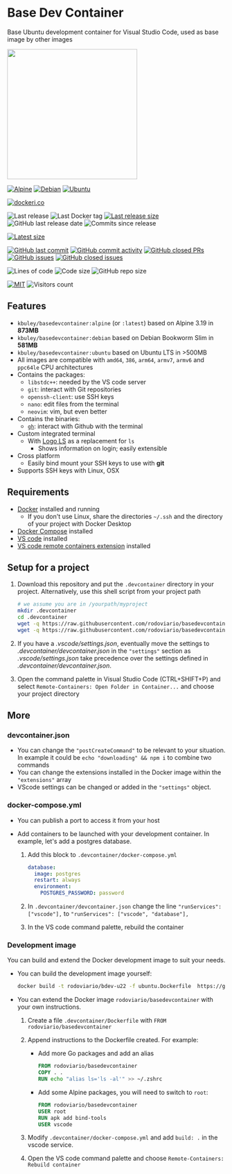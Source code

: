 # Base Dev Container

Base Ubuntu development container for Visual Studio Code, used as base image by other images

<img height="300" src="https://raw.githubusercontent.com/kbuley/basedevcontainer/master/title.svg">

[![Alpine](https://github.com/kbuley/basedevcontainer/actions/workflows/alpine.yml/badge.svg)](https://github.com/kbuley/basedevcontainer/actions/workflows/alpine.yml)
[![Debian](https://github.com/kbuley/basedevcontainer/actions/workflows/debian.yml/badge.svg)](https://github.com/kbuley/basedevcontainer/actions/workflows/debian.yml)
[![Ubuntu](https://github.com/kbuley/basedevcontainer/actions/workflows/ubuntu.yml/badge.svg)](https://github.com/kbuley/basedevcontainer/actions/workflows/ubuntu.yml)

[![dockeri.co](https://dockeri.co/image/kbuley/basedevcontainer)](https://hub.docker.com/r/kbuley/basedevcontainer)

![Last release](https://img.shields.io/github/release/kbuley/basedevcontainer?label=Last%20release)
![Last Docker tag](https://img.shields.io/docker/v/kbuley/basedevcontainer?sort=semver&label=Last%20Docker%20tag)
[![Last release size](https://img.shields.io/docker/image-size/kbuley/basedevcontainer?sort=semver&label=Last%20released%20image)](https://hub.docker.com/r/kbuley/basedevcontainer/tags?page=1&ordering=last_updated)
![GitHub last release date](https://img.shields.io/github/release-date/kbuley/basedevcontainer?label=Last%20release%20date)
![Commits since release](https://img.shields.io/github/commits-since/kbuley/basedevcontainer/latest?sort=semver)

[![Latest size](https://img.shields.io/docker/image-size/kbuley/basedevcontainer/latest?label=Latest%20image)](https://hub.docker.com/r/kbuley/basedevcontainer/tags)

[![GitHub last commit](https://img.shields.io/github/last-commit/kbuley/basedevcontainer.svg)](https://github.com/kbuley/basedevcontainer/commits/master)
[![GitHub commit activity](https://img.shields.io/github/commit-activity/y/kbuley/basedevcontainer.svg)](https://github.com/kbuley/basedevcontainer/graphs/contributors)
[![GitHub closed PRs](https://img.shields.io/github/issues-pr-closed/kbuley/basedevcontainer.svg)](https://github.com/kbuley/basedevcontainer/pulls?q=is%3Apr+is%3Aclosed)
[![GitHub issues](https://img.shields.io/github/issues/kbuley/basedevcontainer.svg)](https://github.com/kbuley/basedevcontainer/issues)
[![GitHub closed issues](https://img.shields.io/github/issues-closed/kbuley/basedevcontainer.svg)](https://github.com/kbuley/basedevcontainer/issues?q=is%3Aissue+is%3Aclosed)

![Lines of code](https://img.shields.io/tokei/lines/github/kbuley/basedevcontainer)
![Code size](https://img.shields.io/github/languages/code-size/kbuley/basedevcontainer)
![GitHub repo size](https://img.shields.io/github/repo-size/kbuley/basedevcontainer)

[![MIT](https://img.shields.io/github/license/kbuley/basedevcontainer)](https://github.com/kbuley/basedevcontainer/master/LICENSE)
![Visitors count](https://visitor-badge.laobi.icu/badge?page_id=basedevcontainer.readme)

## Features

- `kbuley/basedevcontainer:alpine` (or `:latest`) based on Alpine 3.19 in **873MB**
- `kbuley/basedevcontainer:debian` based on Debian Bookworm Slim in **581MB**
- `kbuley/basedevcontainer:ubuntu` based on Ubuntu LTS in >500MB
- All images are compatible with `amd64`, `386`, `arm64`, `armv7`, `armv6` and `ppc64le` CPU architectures
- Contains the packages:
  - `libstdc++`: needed by the VS code server
  - `git`: interact with Git repositories
  - `openssh-client`: use SSH keys
  - `nano`: edit files from the terminal
  - `neovim`: vim, but even better
- Contains the binaries:
  - [`gh`](https://github.com/cli/cli): interact with Github with the terminal
- Custom integrated terminal
  - With [Logo LS](https://github.com/Yash-Handa/logo-ls) as a replacement for `ls`
    - Shows information on login; easily extensible
- Cross platform
  - Easily bind mount your SSH keys to use with **git**
- Supports SSH keys with Linux, OSX

## Requirements

- [Docker](https://www.docker.com/products/docker-desktop) installed and running
  - If you don't use Linux, share the directories `~/.ssh` and the directory of your project with Docker Desktop
- [Docker Compose](https://docs.docker.com/compose/install/) installed
- [VS code](https://code.visualstudio.com/download) installed
- [VS code remote containers extension](https://marketplace.visualstudio.com/items?itemName=ms-vscode-remote.remote-containers) installed

## Setup for a project

1. Download this repository and put the `.devcontainer` directory in your project.
   Alternatively, use this shell script from your project path

   ```sh
   # we assume you are in /yourpath/myproject
   mkdir .devcontainer
   cd .devcontainer
   wget -q https://raw.githubusercontent.com/rodoviario/basedevcontainer/master/.devcontainer/devcontainer.json
   wget -q https://raw.githubusercontent.com/rodoviario/basedevcontainer/master/.devcontainer/docker-compose.yml
   ```

1. If you have a _.vscode/settings.json_, eventually move the settings to _.devcontainer/devcontainer.json_ in the `"settings"` section as _.vscode/settings.json_ take precedence over the settings defined in _.devcontainer/devcontainer.json_.
1. Open the command palette in Visual Studio Code (CTRL+SHIFT+P) and select `Remote-Containers: Open Folder in Container...` and choose your project directory

## More

### devcontainer.json

- You can change the `"postCreateCommand"` to be relevant to your situation. In example it could be `echo "downloading" && npm i` to combine two commands
- You can change the extensions installed in the Docker image within the `"extensions"` array
- VScode settings can be changed or added in the `"settings"` object.

### docker-compose.yml

- You can publish a port to access it from your host
- Add containers to be launched with your development container. In example, let's add a postgres database.

  1. Add this block to `.devcontainer/docker-compose.yml`

     ```yml
     database:
       image: postgres
       restart: always
       environment:
         POSTGRES_PASSWORD: password
     ```

  1. In `.devcontainer/devcontainer.json` change the line `"runServices": ["vscode"],` to `"runServices": ["vscode", "database"],`
  1. In the VS code command palette, rebuild the container

### Development image

You can build and extend the Docker development image to suit your needs.

- You can build the development image yourself:

  ```sh
  docker build -t rodoviario/bdev-u22 -f ubuntu.Dockerfile  https://github.com/rodoviario/basedevcontainer.git
  ```

- You can extend the Docker image `rodoviario/basedevcontainer` with your own instructions.

  1. Create a file `.devcontainer/Dockerfile` with `FROM rodoviario/basedevcontainer`
  1. Append instructions to the Dockerfile created. For example:

     - Add more Go packages and add an alias

       ```Dockerfile
       FROM rodoviario/basedevcontainer
       COPY . .
       RUN echo "alias ls='ls -al'" >> ~/.zshrc
       ```

     - Add some Alpine packages, you will need to switch to `root`:

       ```Dockerfile
       FROM rodoviario/basedevcontainer
       USER root
       RUN apk add bind-tools
       USER vscode
       ```

  1. Modify `.devcontainer/docker-compose.yml` and add `build: .` in the vscode service.
  1. Open the VS code command palette and choose `Remote-Containers: Rebuild container`
